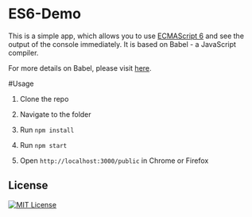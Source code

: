 # ES6-Demo
This is a simple app, which allows you to use [ECMAScript 6](http://wiki.ecmascript.org/doku.php?id=harmony:specification_drafts) and see the output of the console immediately. It is based on Babel - a JavaScript compiler.

For more details on Babel, please visit [here](https://babeljs.io/).

#Usage
1. Clone the repo

2. Navigate to the folder

3. Run `npm install`

4. Run `npm start`

5. Open `http://localhost:3000/public` in Chrome or Firefox

License
------

[![MIT License](https://img.shields.io/github/license/kishmiryan-karlen/ES6-DEMO.svg)](https://github.com/kishmiryan-karlen/ES6-Demo/blob/master/LICENSE)
